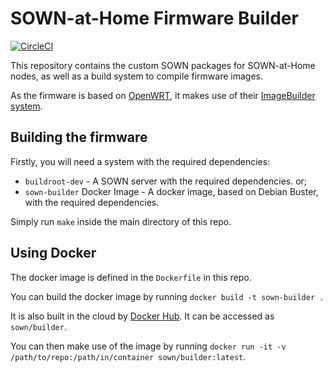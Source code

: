 # SOWN-at-Home Firmware Builder

[![CircleCI](https://circleci.com/gh/sown/openwrt-packages/tree/master.svg?style=svg)](https://circleci.com/gh/sown/openwrt-packages/tree/master)

This repository contains the custom SOWN packages for SOWN-at-Home nodes, as well as a build system to compile firmware images.

As the firmware is based on [OpenWRT](https://openwrt.org/), it makes use of their [ImageBuilder system](https://openwrt.org/docs/guide-user/additional-software/imagebuilder).

## Building the firmware

Firstly, you will need a system with the required dependencies:

- `buildroot-dev` - A SOWN server with the required dependencies. or;
- `sown-builder` Docker Image - A docker image, based on Debian Buster, with the required dependencies.

Simply run `make` inside the main directory of this repo.

## Using Docker

The docker image is defined in the `Dockerfile` in this repo.

You can build the docker image by running `docker build -t sown-builder .`

It is also built in the cloud by [Docker Hub](https://hub.docker.com). It can be accessed as `sown/builder`.

You can then make use of the image by running `docker run -it -v /path/to/repo:/path/in/container sown/builder:latest`.
